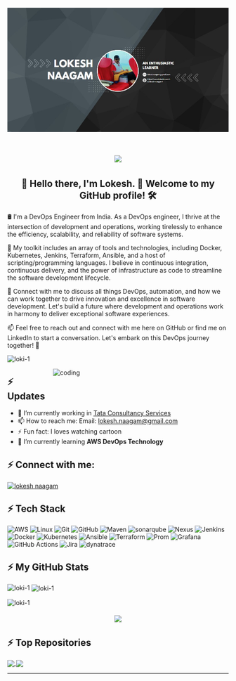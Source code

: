 ![logo](https://github.com/Loki-1/Loki-1/blob/master/images/Banner.jpg)

<h1 align="center">
    <img src="https://readme-typing-svg.herokuapp.com/?font=Righteous&size=35&center=true&vCenter=true&width=500&height=70&duration=4000&lines=Hi+There!+👋;+I'm+Lokesh+Naagam!;+welcome+to+my+github+profile!" />
</h1>
<h2 align="center">👋 Hello there, I'm Lokesh. 🚀 Welcome to my GitHub profile! 🛠️ </h2>

🛢️ I'm a DevOps Engineer from India. As a DevOps engineer, I thrive at the intersection of development and operations, working tirelessly to enhance the efficiency, scalability, and reliability of software systems.</br>

🔧 My toolkit includes an array of tools and technologies, including Docker, Kubernetes, Jenkins, Terraform, Ansible, and a host of scripting/programming languages. I believe in continuous integration, continuous delivery, and the power of infrastructure as code to streamline the software development lifecycle.</br>

🔗 Connect with me to discuss all things DevOps, automation, and how we can work together to drive innovation and excellence in software development. Let's build a future where development and operations work in harmony to deliver exceptional software experiences.</br>

📫 Feel free to reach out and connect with me here on GitHub or find me on LinkedIn to start a conversation. Let's embark on this DevOps journey together! 🚀</br>
<p align="left"> <img src="https://komarev.com/ghpvc/?username=loki-1&label=Profile%20views&color=0e75b6&style=flat" alt="loki-1" /> </p>
<img align="right" alt="coding" width="400" src="https://user-images.githubusercontent.com/55389276/140866485-8fb1c876-9a8f-4d6a-98dc-08c4981eaf70.gif">

## ⚡ Updates

- 🔭 I’m currently working in [Tata Consultancy Services](https://www.tcs.com/)<br/>
- 📫 How to reach me: Email: lokesh.naagam@gmail.com <br/>
- ⚡ Fun fact: I loves watching cartoon <br/>
- 🌱 I’m currently learning **AWS DevOps Technology**

## ⚡ Connect with me:
<p align="left">
<a href="https://linkedin.com/in/lokesh-naagam" target="blank"><img align="center" src="https://raw.githubusercontent.com/rahuldkjain/github-profile-readme-generator/master/src/images/icons/Social/linked-in-alt.svg" alt="lokesh naagam" height="30" width="40" /></a>
</p>

## ⚡ Tech Stack
![AWS](https://img.shields.io/badge/Amazon_AWS-092E20?style=for-the-badge&logo=amazonaws&logoColor=white)
![Linux](https://img.shields.io/badge/Linux-FCC624?style=for-the-badge&logo=linux&logoColor=black)
![Git](https://img.shields.io/badge/GIT-E44C30?style=for-the-badge&logo=git&logoColor=white)
![GitHub](https://img.shields.io/badge/GitHub-100000?style=for-the-badge&logo=github&logoColor=white)
![Maven](https://img.shields.io/badge/Apache_Maven-0078D4?style=for-the-badge&logo=apachemaven&logoColor=white)
![sonarqube](https://img.shields.io/badge/-sonarqube-00979D?style=for-the-badge&logo=sonarqube&logoColor=white) 
![Nexus](https://img.shields.io/badge/Nexus-%23EB0443.svg?style=for-the-badge&logo=sonatype&logoColor=black)
![Jenkins](https://img.shields.io/badge/Jenkins-D24939?style=for-the-badge&logo=Jenkins&logoColor=black)
![Docker](https://img.shields.io/badge/docker-%230db7ed.svg?style=for-the-badge&logo=docker&logoColor=white)
![Kubernetes](https://img.shields.io/badge/kubernetes-%23326ce5.svg?style=for-the-badge&logo=kubernetes&logoColor=white)
![Ansible](https://img.shields.io/badge/ansible-%231A1918.svg?style=for-the-badge&logo=ansible&logoColor=white)
![Terraform](https://img.shields.io/badge/terraform-%235835CC.svg?style=for-the-badge&logo=terraform&logoColor=white)
![Prom](https://img.shields.io/badge/Prometheus-E6522C?style=for-the-badge&logo=Prometheus&logoColor=white)
![Grafana](https://img.shields.io/badge/grafana-%23F46800.svg?style=for-the-badge&logo=grafana&logoColor=white)
![GitHub Actions](https://img.shields.io/badge/-Github_Actions-2088FF?style=for-the-badge&logo=github-actions&logoColor=white)
![Jira](https://img.shields.io/badge/-Jira-000?&style=for-the-badge&logo=Jira-Software&logoColor=0052CC)
![dynatrace](https://img.shields.io/badge/dynatrace-FF6C37?style=for-the-badge&logo=dynatrace&logoColor=1496FF)

## ⚡ My GitHub Stats
<p><img align="left" src="https://github-readme-stats.vercel.app/api/top-langs?username=loki-1&show_icons=true&locale=en&layout=compact" alt="loki-1" /></p>

<p>&nbsp;<img align="center" src="https://github-readme-stats.vercel.app/api?username=loki-1&show_icons=true&locale=en" alt="loki-1" /></p>

<p><img align="center" src="https://github-readme-streak-stats.herokuapp.com/?user=loki-1&" alt="loki-1" /></p>

<h5 align="center">
    <img src="https://readme-typing-svg.herokuapp.com/?font=Righteous&size=15&center=true&vCenter=true&width=500&height=70&duration=4000&lines=In Top Repositories you will find sample pipeline script docker file and kubernetes manifest file for that sample applications please check and give me ideas or updates through pull requests!" />
</h5>

## ⚡ Top Repositories
<a href="https://github.com/Loki-1/microservice_v1_service_registry">
  <img align="center" src="https://github-readme-stats.vercel.app/api/pin/?username=Loki-1&repo=microservice_v1_service_registry&theme=buefy" />
</a>
<a href="https://github.com/Loki-1/Webapp-Resume-Pipeline">
  <img align="center" src="https://github-readme-stats.vercel.app/api/pin/?username=loki-1&repo=Webapp-Resume-Pipeline&theme=buefy" />
</a>
<hr>





